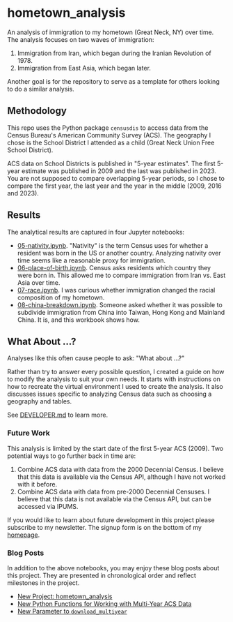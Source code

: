 # hometown_analysis

An analysis of immigration to my hometown (Great Neck, NY) over time. The analysis focuses on two waves of immigration:

  1. Immigration from Iran, which began during the Iranian Revolution of 1978.
  2. Immigration from East Asia, which began later.

Another goal is for the repository to serve as a template for others looking to do a similar analysis.

## Methodology

This repo uses the Python package `censusdis` to access data from the Census Bureau's American Community Survey (ACS). 
The geography I chose is the School District I attended as a child (Great Neck Union Free School District). 

ACS data on School Districts is published in "5-year estimates". The first 5-year estimate was published in 2009 and the last was published in 2023. You are not supposed to compare overlapping 5-year periods, so I chose to compare the first year, the last year and the year in the middle (2009, 2016 and 2023).

## Results

The analytical results are captured in four Jupyter notebooks:

  * [05-nativity.ipynb](./05-nativity.ipynb). "Nativity" is the term Census uses for whether a resident was born in the US or another country. Analyzing nativity over time seems like a reasonable proxy for immigration.
  * [06-place-of-birth.ipynb](./06-place-of-birth.ipynb). Census asks residents which country they were born in. This allowed me to compare immigration from Iran vs. East Asia over time. 
  * [07-race.ipynb](./07-race.ipynb). I was curious whether immigration changed the racial composition of my hometown.
  * [08-china-breakdown.ipynb](./08-china-breakdown.ipynb). Someone asked whether it was possible to subdivide immigration from China into Taiwan,  Hong Kong and Mainland China. It is, and this workbook shows how.

## What About ...?

Analyses like this often cause people to ask: "What about ...?"

Rather than try to answer every possible question, I created a guide on how to modify the analysis to suit your own needs. It starts with instructions on how to recreate the virtual environment I used to create the analysis. It also discusses issues specific to analyzing Census data such as choosing a geography and tables.

See [DEVELOPER.md](./DEVELOPER.md) to learn more. 

### Future Work

This analysis is limited by the start date of the first 5-year ACS (2009). Two potential ways to go further back in time are:

  1. Combine ACS data with data from the 2000 Decennial Census. I believe that this data is available via the Census API, although I have not worked with it before.
  2. Combine ACS data with data from pre-2000 Decennial Censuses. I believe that this data is not available via the Census API, but can be accessed via IPUMS.

If you would like to learn about future development in this project please subscribe to my newsletter. The signup form is on the bottom of my [homepage](https://arilamstein.com/).

### Blog Posts

In addition to the above notebooks, you may enjoy these blog posts about this project. They are presented in chronological order and reflect milestones in the project.
   * [New Project: hometown_analysis](https://arilamstein.com/blog/2025/01/13/new-project-hometown_analysis/)
   * [New Python Functions for Working with Multi-Year ACS Data](https://arilamstein.com/blog/2025/01/29/new-python-functions-for-working-with-multi-year-acs-data/)
   * [New Parameter to `download_multiyear`](https://arilamstein.com/blog/2025/02/21/new-parameter-to-download_multiyear/)
